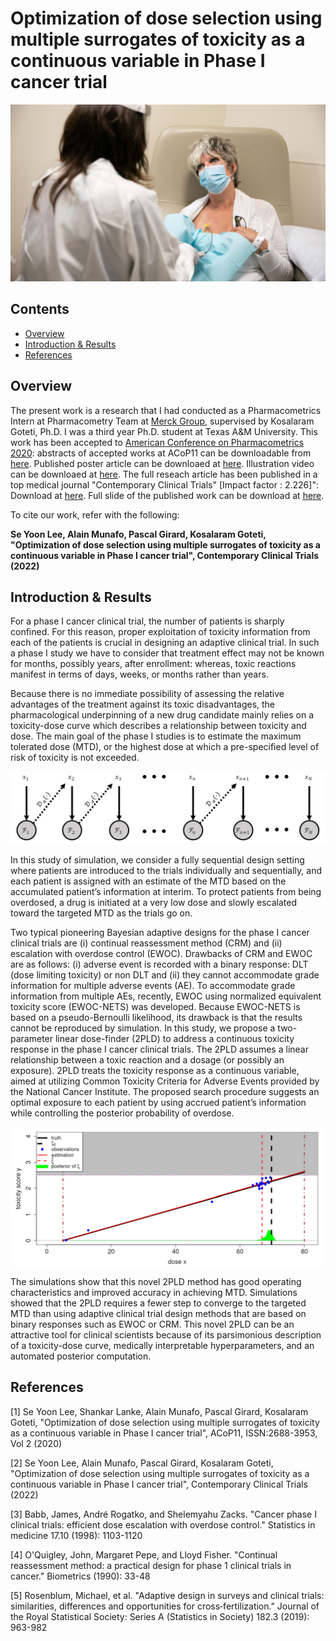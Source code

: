 # Optimization of dose selection using multiple surrogates of toxicity as a continuous variable in Phase I cancer trial

![](Images/Patients.png)

## Contents
* [Overview](#Overview)
* [Introduction & Results](#introduction--results)
* [References](#References)

## Overview

The present work is a research that I had conducted as a Pharmacometrics Intern at Pharmacometry Team at [Merck Group](https://www.emdgroup.com/en), supervised by Kosalaram Goteti, Ph.D. I was a third year Ph.D. student at Texas A&M University. This work has been accepted to [American Conference on Pharmacometrics 2020](https://www.go-acop.org/): abstracts of accepted works at ACoP11 can be downloadable from [here](https://github.com/yain22/2PLD/blob/main/Poster/ACoP_Poster%20Abstracts_v4.pdf). Published poster article can be downloaed at [here](https://github.com/yain22/2PLD/blob/main/Poster/ACOP_Se_Yoon_Lee_PhD.pdf). Illustration video can be downloaed at [here](https://github.com/yain22/2PLD/blob/main/Video/ACOP_Video_Se_Yoon_Lee_PhD.mp4). The full reseach article has been published in a top medical journal "Contemporary Clinical Trials" [Impact factor : 2.226]": Download at [here](https://www.sciencedirect.com/science/article/pii/S1551714421003931). Full slide of the published work can be download at [here](https://github.com/yain22/2PLD/blob/main/Presentation/2PLD_Slides_SeYoon_Lee_PhD.pdf).

To cite our work, refer with the following:

**Se Yoon Lee, Alain Munafo, Pascal Girard, Kosalaram Goteti, "Optimization of dose selection using multiple surrogates of toxicity as a continuous variable in Phase I cancer trial", Contemporary Clinical Trials (2022)**

## Introduction & Results

For a phase I cancer clinical trial, the number of patients is sharply confined. For this reason, proper exploitation of toxicity information from each of the patients is crucial in designing an adaptive clinical trial. In such a phase I study we have to consider that treatment effect may not be known for months, possibly years, after enrollment: whereas, toxic reactions manifest in terms of days, weeks, or months rather than years. 

Because there is no immediate possibility of assessing the relative advantages of the treatment against its toxic disadvantages, the pharmacological underpinning of a new drug candidate mainly relies on a toxicity-dose curve which describes a relationship between toxicity and dose. The main goal of the phase I studies is to estimate the maximum tolerated dose (MTD), or the highest dose at which a pre-specified level of risk of toxicity is not exceeded.

![](Images/Dose_search_procedure.png)

In this study of simulation, we consider a fully sequential design setting where patients are introduced to the trials individually and sequentially, and each patient is assigned with an estimate of the MTD based on the accumulated patient’s information at interim. To protect patients from being overdosed, a drug is initiated at a very low dose and slowly escalated toward the targeted MTD as the trials go on. 

Two typical pioneering Bayesian adaptive designs for the phase I cancer clinical trials are (i) continual reassessment method (CRM) and (ii) escalation with overdose control (EWOC). Drawbacks of CRM and EWOC are as follows: (i) adverse event is recorded with a binary response: DLT (dose limiting toxicity) or non DLT and (ii) they cannot accommodate grade information for multiple adverse events (AE). To accommodate grade information from multiple AEs, recently, EWOC using normalized equivalent toxicity score (EWOC-NETS) was developed. Because EWOC-NETS is based on a pseudo-Bernoulli likelihood, its drawback is that the results cannot be reproduced by simulation. In this study, we propose a two- parameter linear dose-finder (2PLD) to address a continuous toxicity response in the phase I cancer clinical trials. The 2PLD assumes a linear relationship between a toxic reaction and a dosage (or possibly an exposure). 2PLD treats the toxicity response as a continuous variable, aimed at utilizing Common Toxicity Criteria for Adverse Events provided by the National Cancer Institute. The proposed search procedure suggests an optimal exposure to each patient by using accrued patient’s information while controlling the posterior probability of overdose.

![](Images/A_result.png)

The simulations show that this novel 2PLD method has good operating characteristics and improved accuracy in achieving MTD. Simulations showed that the 2PLD requires a fewer step to converge to the targeted MTD than using adaptive clinical trial design methods that are based on binary responses such as EWOC or CRM. This novel 2PLD can be an attractive tool for clinical scientists because of its parsimonious description of a toxicity-dose curve, medically interpretable hyperparameters, and an automated posterior computation.

## References

[1] Se Yoon Lee, Shankar Lanke, Alain Munafo, Pascal Girard, Kosalaram Goteti, "Optimization of dose selection using multiple surrogates of toxicity as a continuous variable in Phase I cancer trial", ACoP11, ISSN:2688-3953, Vol 2 (2020)

[2] Se Yoon Lee, Alain Munafo, Pascal Girard, Kosalaram Goteti, "Optimization of dose selection using multiple surrogates of toxicity as a continuous variable in Phase I cancer trial", Contemporary Clinical Trials (2022)

[3] Babb, James, André Rogatko, and Shelemyahu Zacks. "Cancer phase I clinical trials: efficient dose escalation with overdose control." Statistics in medicine 17.10 (1998): 1103-1120

[4] O'Quigley, John, Margaret Pepe, and Lloyd Fisher. "Continual reassessment method: a practical design for phase 1 clinical trials in cancer." Biometrics (1990): 33-48 

[5] Rosenblum, Michael, et al. "Adaptive design in surveys and clinical trials: similarities, differences and opportunities for cross‐fertilization." Journal of the Royal Statistical Society: Series A (Statistics in Society) 182.3 (2019): 963-982
